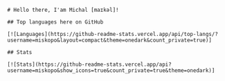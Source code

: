     # Hello there, I'am Michal [maɪkəl]!

    ## Top languages here on GitHub

    [![Languages](https://github-readme-stats.vercel.app/api/top-langs/?username=miskopo&layout=compact&theme=onedark&count_private=true)]

    ## Stats

    [![Stats](https://github-readme-stats.vercel.app/api?username=miskopo&show_icons=true&count_private=true&theme=onedark)]
